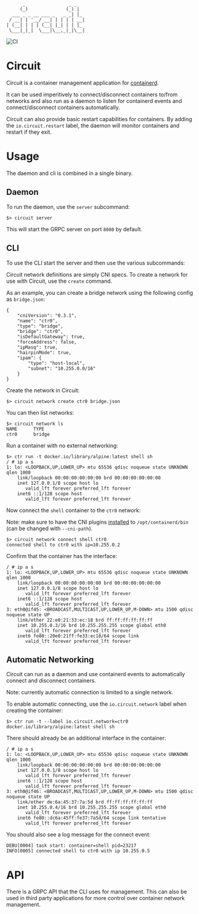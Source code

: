 ```
      _                _ _
     (_)              (_) |
  ___ _ _ __ ___ _   _ _| |_
 / __| | '__/ __| | | | | __|
| (__| | | | (__| |_| | | |_
 \___|_|_|  \___|\__,_|_|\__|

```

![CI](https://github.com/ehazlett/circuit/workflows/CI/badge.svg)

# Circuit
Circuit is a container management application for [containerd](https://github.com/containerd/containerd).

It can be used imperitively to connect/disconnect containers to/from networks and also run as a daemon to
listen for containerd events and connect/disconnect containers automatically.

Circuit can also provide basic restart capabilities for containers.  By adding the `io.circuit.restart` label,
the daemon will monitor containers and restart if they exit.

# Usage
The daemon and cli is combined in a single binary.

## Daemon
To run the daemon, use the `server` subcommand:

```
$> circuit server
```

This will start the GRPC server on port `8080` by default.

## CLI
To use the CLI start the server and then use the various subcommands:

Circuit network definitions are simply CNI specs.  To create a network for use with Circuit, use the `create` command.

As an example, you can create a bridge network using the following config as `bridge.json`:

```
{
    "cniVersion": "0.3.1",
    "name": "ctr0",
    "type": "bridge",
    "bridge": "ctr0",
    "isDefaultGateway": true,
    "forceAddress": false,
    "ipMasq": true,
    "hairpinMode": true,
    "ipam": {
        "type": "host-local",
        "subnet": "10.255.0.0/16"
    }
}
```

Create the network in Circuit:

```
$> circuit network create ctr0 bridge.json
```

You can then list networks:

```
$> circuit network ls
NAME      TYPE
ctr0      bridge
```

Run a container with no external networking:

```
$> ctr run -t docker.io/library/alpine:latest shell sh
/ # ip a s
1: lo: <LOOPBACK,UP,LOWER_UP> mtu 65536 qdisc noqueue state UNKNOWN qlen 1000
    link/loopback 00:00:00:00:00:00 brd 00:00:00:00:00:00
    inet 127.0.0.1/8 scope host lo
       valid_lft forever preferred_lft forever
    inet6 ::1/128 scope host
       valid_lft forever preferred_lft forever
```

Now connect the `shell` container to the `ctr0` network:

Note: make sure to have the CNI plugins [installed](https://github.com/containernetworking/plugins/releases) to `/opt/containerd/bin` (can be changed with `--cni-path`).

```
$> circuit network connect shell ctr0
connected shell to ctr0 with ip=10.255.0.2
```

Confirm that the container has the interface:

```
/ # ip a s
1: lo: <LOOPBACK,UP,LOWER_UP> mtu 65536 qdisc noqueue state UNKNOWN qlen 1000
    link/loopback 00:00:00:00:00:00 brd 00:00:00:00:00:00
    inet 127.0.0.1/8 scope host lo
       valid_lft forever preferred_lft forever
    inet6 ::1/128 scope host
       valid_lft forever preferred_lft forever
3: eth0@if45: <BROADCAST,MULTICAST,UP,LOWER_UP,M-DOWN> mtu 1500 qdisc noqueue state UP
    link/ether 22:e0:21:33:ec:18 brd ff:ff:ff:ff:ff:ff
    inet 10.255.0.3/16 brd 10.255.255.255 scope global eth0
       valid_lft forever preferred_lft forever
    inet6 fe80::20e0:21ff:fe33:ec18/64 scope link
       valid_lft forever preferred_lft forever
```

## Automatic Networking
Circuit can run as a daemon and use containerd events to automatically connect and disconnect
containers.

Note: currently automatic connection is limited to a single network.

To enable automatic connecting, use the `io.circuit.network` label when creating the container:

```
$> ctr run -t --label io.circuit.network=ctr0 docker.io/library/alpine:latest shell sh
```

There should already be an additional interface in the container:

```
/ # ip a s
1: lo: <LOOPBACK,UP,LOWER_UP> mtu 65536 qdisc noqueue state UNKNOWN qlen 1000
    link/loopback 00:00:00:00:00:00 brd 00:00:00:00:00:00
    inet 127.0.0.1/8 scope host lo
       valid_lft forever preferred_lft forever
    inet6 ::1/128 scope host
       valid_lft forever preferred_lft forever
3: eth0@if46: <BROADCAST,MULTICAST,UP,LOWER_UP,M-DOWN> mtu 1500 qdisc noqueue state UP
    link/ether de:6a:45:37:7a:5d brd ff:ff:ff:ff:ff:ff
    inet 10.255.0.4/16 brd 10.255.255.255 scope global eth0
       valid_lft forever preferred_lft forever
    inet6 fe80::dc6a:45ff:fe37:7a5d/64 scope link tentative
       valid_lft forever preferred_lft forever
```

You should also see a log message for the connect event:
```
DEBU[0004] task start: container=shell pid=23217
INFO[0005] connected shell to ctr0 with ip 10.255.0.5
```

# API
There is a GRPC API that the CLI uses for management.  This can also be used in third party applications for more control
over container network management.
